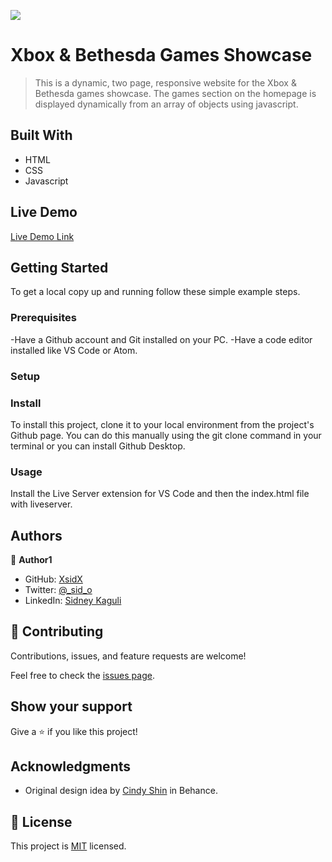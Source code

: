 ![](https://img.shields.io/badge/Microverse-blueviolet)

# Xbox & Bethesda Games Showcase

> This is a dynamic, two page, responsive website for the Xbox & Bethesda games showcase. The games section on the homepage is displayed dynamically from an array of objects using javascript.

## Built With

- HTML
- CSS
- Javascript

## Live Demo

[Live Demo Link](https://xsidx.github.io/xbox-bethesda-games-showcase)

## Getting Started

To get a local copy up and running follow these simple example steps.

### Prerequisites

-Have a Github account and Git installed on your PC.
-Have a code editor installed like VS Code or Atom.

### Setup

### Install

To install this project, clone it to your local environment from the project's Github page. You can do this manually using the git clone command in your terminal or you can install Github Desktop.

### Usage

Install the Live Server extension for VS Code and then the index.html file with liveserver.

## Authors

👤 **Author1**

- GitHub: [XsidX](https://github.com/XsidX)
- Twitter: [@\_sid_o](https://twitter.com/_sid_o_)
- LinkedIn: [Sidney Kaguli](https://www.linkedin.com/in/sidney-kaguli-0116801a6/)

## 🤝 Contributing

Contributions, issues, and feature requests are welcome!

Feel free to check the [issues page](../../issues/).

## Show your support

Give a ⭐️ if you like this project!

## Acknowledgments

- Original design idea by [Cindy Shin](https://www.behance.net/adagio07) in Behance.

## 📝 License

This project is [MIT](./MIT.md) licensed.
